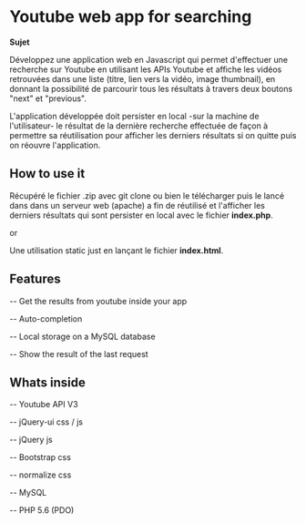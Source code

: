 **Youtube web app for searching**
=================================
**Sujet**

Développez une application web en Javascript qui permet d'effectuer une recherche sur Youtube en utilisant les APIs Youtube et affiche les vidéos retrouvées dans une liste (titre, lien vers la vidéo, image thumbnail), en donnant la possibilité de parcourir tous les résultats à travers deux boutons "next" et "previous". 

L'application développée doit persister en local -sur la machine de l'utilisateur-  le résultat de la dernière recherche effectuée de façon à permettre sa réutilisation pour afficher les derniers résultats si on quitte puis on réouvre l'application.

**How to use it**
-----------------
Récupéré le fichier .zip avec git clone ou bien le télécharger puis le lancé dans dans un serveur web (apache) a fin de réutilisé et l'afficher les derniers résultats qui sont persister en local avec le fichier **index.php**.

or

Une utilisation static just en lançant le fichier **index.html**.

**Features**
--

-- Get the results from youtube inside your app

-- Auto-completion

-- Local storage on a MySQL database

-- Show the result of the last request

**Whats inside**
--
    
-- Youtube API V3

-- jQuery-ui css / js

-- jQuery js

-- Bootstrap css

-- normalize css

-- MySQL

-- PHP 5.6 (PDO)